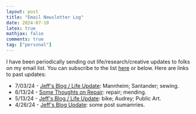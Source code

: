 ```yaml
---
layout: post
title: "Email Newsletter Log"
date: 2024-07-10
latex: true
mathjax: false
comments: true
tag: ["personal"]
---
```


I have been periodically sending out life/research/creative updates to folks on my email list. You can subscribe to the list [here](https://jeffreyfossett.com/subscribe/) or below. Here are links to past updates: 

* 7/03/24 - [Jeff's Blog / Life Update](https://us22.campaign-archive.com/?u=8f1642304d50d1f9684f84baf&id=7cba86be3d): Mannheim; Santander; sewing.
* 6/13/24 - [Some Thoughts on Repair](https://us22.campaign-archive.com/?u=8f1642304d50d1f9684f84baf&id=32b2da696e): repair; mending. 
* 5/13/24 - [Jeff's Blog / Life Update](https://us22.campaign-archive.com/?u=8f1642304d50d1f9684f84baf&id=a9c0b79bb8): bike; Audrey; Public Art. 
* 4/26/24 - [Jeff's Blog Update](https://us22.campaign-archive.com/?u=8f1642304d50d1f9684f84baf&id=e2f276cf87): some post sumamries. 